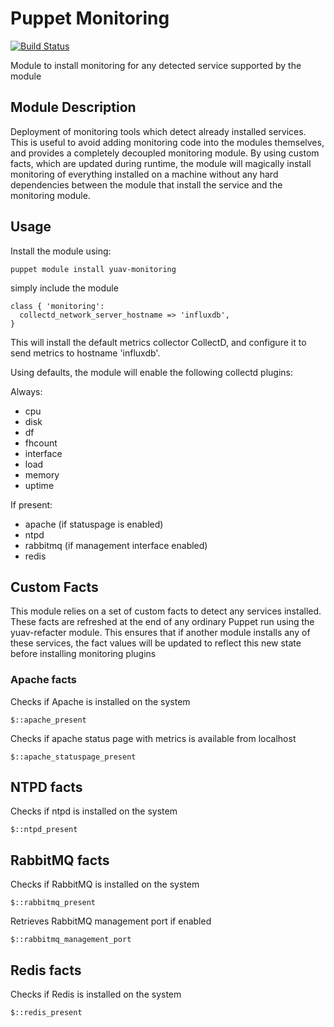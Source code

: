 Puppet Monitoring
=================

[![Build Status](https://travis-ci.org/Yuav/puppet-monitoring.svg)](https://travis-ci.org/yuav/puppet-monitoring)

Module to install monitoring for any detected service supported by the module

## Module Description

Deployment of monitoring tools which detect already installed services. This is useful to avoid adding monitoring code
into the modules themselves, and provides a completely decoupled monitoring module. By using custom facts, which are
updated during runtime, the module will magically install monitoring of everything installed on a machine without any
hard dependencies between the module that install the service and the monitoring module.

## Usage

Install the module using:

    puppet module install yuav-monitoring

simply include the module

    class { 'monitoring':
      collectd_network_server_hostname => 'influxdb',
    }

This will install the default metrics collector CollectD, and configure it to send metrics to hostname 'influxdb'.

Using defaults, the module will enable the following collectd plugins:

Always:
 * cpu
 * disk
 * df
 * fhcount
 * interface
 * load
 * memory
 * uptime

If present:
 * apache (if statuspage is enabled)
 * ntpd
 * rabbitmq (if management interface enabled)
 * redis

## Custom Facts

This module relies on a set of custom facts to detect any services installed. These facts are refreshed at the end
of any ordinary Puppet run using the yuav-refacter module. This ensures that if another module installs any of these
services, the fact values will be updated to reflect this new state before installing monitoring plugins

### Apache facts

Checks if Apache is installed on the system

    $::apache_present

Checks if apache status page with metrics is available from localhost

    $::apache_statuspage_present

## NTPD facts

Checks if ntpd is installed on the system

    $::ntpd_present

## RabbitMQ facts

Checks if RabbitMQ is installed on the system

    $::rabbitmq_present

Retrieves RabbitMQ management port if enabled

    $::rabbitmq_management_port

## Redis facts

Checks if Redis is installed on the system

    $::redis_present
